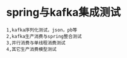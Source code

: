 # spring与kafka集成测试

    1,kafka序列化测试，json，pb等
    2,kafka生产消费与spring整合测试
    3,并行消费与单线程消费测试
    4,其它生产消费模型测试

